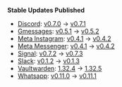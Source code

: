**Stable Updates Published**

* [Discord](https://github.com/mautrix/discord): [v0.7.0](https://github.com/mautrix/discord/releases/tag/v0.7.0) -> [v0.7.1](https://github.com/mautrix/discord/releases/tag/v0.7.1)
* [Gmessages](https://github.com/mautrix/gmessages): [v0.5.1](https://github.com/mautrix/gmessages/releases/tag/v0.5.1) -> [v0.5.2](https://github.com/mautrix/gmessages/releases/tag/v0.5.2)
* [Meta Instagram](https://github.com/mautrix/meta): [v0.4.1](https://github.com/mautrix/meta/releases/tag/v0.4.1) -> [v0.4.2](https://github.com/mautrix/meta/releases/tag/v0.4.2)
* [Meta Messenger](https://github.com/mautrix/meta): [v0.4.1](https://github.com/mautrix/meta/releases/tag/v0.4.1) -> [v0.4.2](https://github.com/mautrix/meta/releases/tag/v0.4.2)
* [Signal](https://github.com/mautrix/signal): [v0.7.2](https://github.com/mautrix/signal/releases/tag/v0.7.2) -> [v0.7.3](https://github.com/mautrix/signal/releases/tag/v0.7.3)
* [Slack](https://github.com/mautrix/slack): [v0.1.2](https://github.com/mautrix/slack/releases/tag/v0.1.2) -> [v0.1.3](https://github.com/mautrix/slack/releases/tag/v0.1.3)
* [Vaultwarden](https://github.com/dani-garcia/vaultwarden): [1.32.4](https://github.com/dani-garcia/vaultwarden/releases/tag/1.32.4) -> [1.32.5](https://github.com/dani-garcia/vaultwarden/releases/tag/1.32.5)
* [Whatsapp](https://github.com/mautrix/whatsapp): [v0.11.0](https://github.com/mautrix/whatsapp/releases/tag/v0.11.0) -> [v0.11.1](https://github.com/mautrix/whatsapp/releases/tag/v0.11.1)
